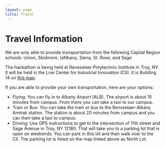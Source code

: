 ```yaml
---
layout: page
title: Travel 
---
```


# Travel Information

We are only able to provide transportation from the following Capital Region schools: Union, Skidmore, UAlbany, Siena, St. Rose, and Sage

The hackathon is being held at Rensselaer Polytechnic Institute in Troy, NY.  It will be held in the Low Center for Industrial Innovation (CII).  It is Building 14 on [this map](http://rpi.edu/tour/zoomify/). 

If you are able to provide your own transportation, here are your options:

- Flying: You can fly in to Albany Airport (ALB).  The airport is about 15 minutes from campus.  From there you can take a taxi to our campus.
- Train or Bus: You can take the train or bus to the Rensselaer-Albany Amtrak station.  The station is about 20 minutes from campus and you can then take a taxi to campus. 
- Driving: Use GPS instructions to get to the intersection of 11th street and Sage Avenue in Troy, NY 12180.  That will take you to a parking lot that is open on weekends.  You can park in this lot and then walk over to the CII.  The parking lot is listed on the map linked above as North Lot.
